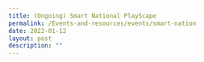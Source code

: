 ```yaml
---
title: (Ongoing) Smart National PlayScape
permalink: /Events-and-resources/events/smart-nation
date: 2022-01-12
layout: post
description: ""
---
```


